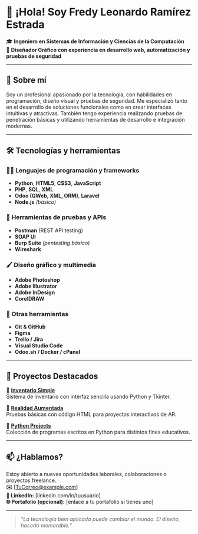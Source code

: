 # 👋 ¡Hola! Soy Fredy Leonardo Ramírez Estrada

🎓 **Ingeniero en Sistemas de Información y Ciencias de la Computación**  
🎨 **Diseñador Gráfico con experiencia en desarrollo web, automatización y pruebas de seguridad**

---

## 💼 Sobre mí

Soy un profesional apasionado por la tecnología, con habilidades en programación, diseño visual y pruebas de seguridad. Me especializo tanto en el desarrollo de soluciones funcionales como en crear interfaces intuitivas y atractivas. También tengo experiencia realizando pruebas de penetración básicas y utilizando herramientas de desarrollo e integración modernas.

---

## 🛠️ Tecnologías y herramientas

### 👨‍💻 Lenguajes de programación y frameworks
- **Python**, **HTML5**, **CSS3**, **JavaScript**
- **PHP**, **SQL**, **XML**
- **Odoo (QWeb, XML, ORM)**, **Laravel**
- **Node.js** *(básico)*

### 🧪 Herramientas de pruebas y APIs
- **Postman** (REST API testing)
- **SOAP UI**
- **Burp Suite** *(pentesting básico)*
- **Wireshark**

### 🖌️ Diseño gráfico y multimedia
- **Adobe Photoshop**
- **Adobe Illustrator**
- **Adobe InDesign**
- **CorelDRAW**

### 🧰 Otras herramientas
- **Git & GitHub**
- **Figma**
- **Trello / Jira**
- **Visual Studio Code**
- **Odoo.sh / Docker / cPanel**

---

## 🚀 Proyectos Destacados

🔹 **[Inventario Simple](https://github.com/Link0s/Inventario-Simple-)**  
Sistema de inventario con interfaz sencilla usando Python y Tkinter.

🔹 **[Realidad Aumentada](https://github.com/Link0s/Realidad-Aumentaeda)**  
Pruebas básicas con código HTML para proyectos interactivos de AR.

🔹 **[Python Projects](https://github.com/Link0s/Python-)**  
Colección de programas escritos en Python para distintos fines educativos.

---

## 📫 ¿Hablamos?

Estoy abierto a nuevas oportunidades laborales, colaboraciones o proyectos freelance.  
**✉️** [TuCorreo@example.com]  
**🔗 LinkedIn:** [linkedin.com/in/tuusuario]  
**🌐 Portafolio (opcional):** [enlace a tu portafolio si tienes uno]

---

> *"La tecnología bien aplicada puede cambiar el mundo. El diseño, hacerlo memorable."*

